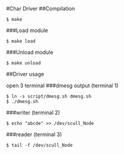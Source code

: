 #Char Driver
##Compilation
```
$ make
```
###Load module
```
$ make load
```
###Unload module
```
$ make unload
```
##Driver usage

open 3 terminal
###dmesg output (terminal 1)
```
$ ln -s script/dmesg.sh dmesg.sh
$ ./dmesg.sh
```
###writer (terminal 2)
```
$ echo "abcde" >> /dev/scull_Node
```
###reader (terminal 3)
```
$ tail -f /dev/scull_Node
```
